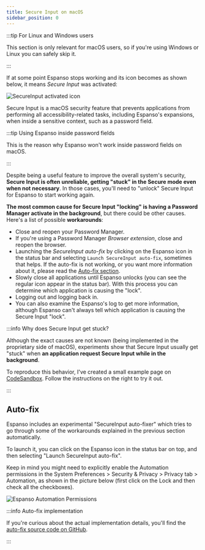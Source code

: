 ```yaml
---
title: Secure Input on macOS
sidebar_position: 0
---
```


:::tip For Linux and Windows users

This section is only relevant for macOS users, so if you're using Windows or
Linux you can safely skip it.

:::

If at some point Espanso stops working and its icon becomes as shown below, it
means _Secure Input_ was activated:

![SecureInput activated icon](/img/docs/secureinput.png)

Secure Input is a macOS security feature that prevents applications from
performing all accessibility-related tasks, including Espanso's expansions, when
inside a sensitive context, such as a password field.

:::tip Using Espanso inside password fields

This is the reason why Espanso won't work inside password fields on macOS.

:::

Despite being a useful feature to improve the overall system's security,
**Secure Input is often unreliable, getting "stuck" in the Secure mode even when
not necessary**. In those cases, you'll need to "unlock" Secure Input for
Espanso to start working again.

**The most common cause for Secure Input "locking" is having a Password Manager
activate in the background**, but there could be other causes. Here's a list of
possible **workarounds**:

-   Close and reopen your Password Manager.
-   If you're using a Password Manager _Browser extension_, close and reopen the
    browser.
-   Launching the _SecureInput auto-fix_ by clicking on the Espanso icon in the
    status bar and selecting `Launch SecureInput auto-fix`, sometimes that
    helps. If the auto-fix is not working, or you want more information about
    it, please read the [Auto-fix section](#auto-fix).
-   Slowly close all applications until Espanso unlocks (you can see the regular
    icon appear in the status bar). With this process you can determine which
    application is causing the "lock".
-   Logging out and logging back in.
-   You can also examine the Espanso's log to get more information, although
    Espanso can't always tell which application is causing the Secure Input
    "lock".

:::info Why does Secure Input get stuck?

Although the exact causes are not known (being implemented in the proprietary
side of macOS), experiments show that Secure Input usually get "stuck" when **an
application request Secure Input while in the background**.

To reproduce this behavior, I've created a small example page on
[CodeSandbox](https://codesandbox.io/s/macos-secure-input-stuck-demo-5jpg2).
Follow the instructions on the right to try it out.

:::

## Auto-fix

Espanso includes an experimental "SecureInput auto-fixer" which tries to go
through some of the workarounds explained in the previous section automatically.

To launch it, you can click on the Espanso icon in the status bar on top, and
then selecting "Launch SecureInput auto-fix".

Keep in mind you might need to explicitly enable the Automation permissions in
the System Preferences > Security & Privacy > Privacy tab > Automation, as shown
in the picture below (first click on the Lock and then check all the
checkboxes).

![Espanso Automation Permissions](/img/docs/autofix.png)

:::info Auto-fix implementation

If you're curious about the actual implementation details, you'll find the
[auto-fix source code on GitHub](https://github.com/federico-terzi/espanso/blob/master/espanso/src/cli/workaround/secure_input.rs).

:::

